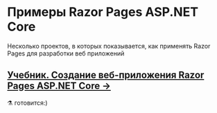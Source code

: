 # Примеры Razor Pages ASP.NET Core
Несколько проектов, в которых показывается, как применять Razor Pages для разработки веб приложений

## [Учебник. Создание веб-приложения Razor Pages ASP.NET Core →](https://docs.microsoft.com/ru-ru/aspnet/core/tutorials/razor-pages/?view=aspnetcore-3.1)  

⚗ готовится:)
